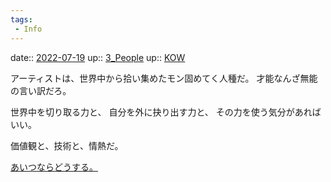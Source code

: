 ```yaml
---
tags:
 - Info
---
```


date:: [2022-07-19](Daily_Note/2022-07-19.md)
up:: [3_People](../Bar/Novel/Nacaria/3_People.md)
up:: [KOW](../Bar/Novel/Nacaria/KOW.md)

アーティストは、世界中から拾い集めたモン固めてく人種だ。
才能なんざ無能の言い訳だろ。

世界中を切り取る力と、
自分を外に抉り出す力と、
その力を使う気分があればいい。

価値観と、技術と、情熱だ。

[あいつならどうする。](あいつならどうする。.md)
